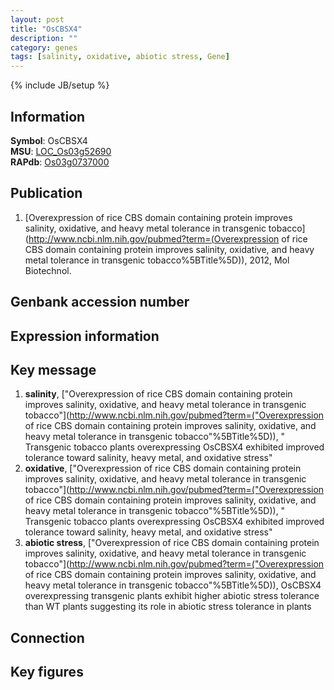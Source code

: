 ```yaml
---
layout: post
title: "OsCBSX4"
description: ""
category: genes
tags: [salinity, oxidative, abiotic stress, Gene]
---
```

{% include JB/setup %}

## Information
__Symbol__: OsCBSX4  
__MSU__: [LOC_Os03g52690](http://rice.plantbiology.msu.edu/cgi-bin/ORF_infopage.cgi?orf=LOC_Os03g52690)  
__RAPdb__: [Os03g0737000](http://rapdb.dna.affrc.go.jp/viewer/gbrowse_details/irgsp1?name=Os03g0737000)  

## Publication
1. [Overexpression of rice CBS domain containing protein improves salinity, oxidative, and heavy metal tolerance in transgenic tobacco](http://www.ncbi.nlm.nih.gov/pubmed?term=(Overexpression of rice CBS domain containing protein improves salinity, oxidative, and heavy metal tolerance in transgenic tobacco%5BTitle%5D)), 2012, Mol Biotechnol.

## Genbank accession number

## Expression information

## Key message
1. __salinity__, ["Overexpression of rice CBS domain containing protein improves salinity, oxidative, and heavy metal tolerance in transgenic tobacco"](http://www.ncbi.nlm.nih.gov/pubmed?term=("Overexpression of rice CBS domain containing protein improves salinity, oxidative, and heavy metal tolerance in transgenic tobacco"%5BTitle%5D)), " Transgenic tobacco plants overexpressing OsCBSX4 exhibited improved tolerance toward salinity, heavy metal, and oxidative stress"
2. __oxidative__, ["Overexpression of rice CBS domain containing protein improves salinity, oxidative, and heavy metal tolerance in transgenic tobacco"](http://www.ncbi.nlm.nih.gov/pubmed?term=("Overexpression of rice CBS domain containing protein improves salinity, oxidative, and heavy metal tolerance in transgenic tobacco"%5BTitle%5D)), " Transgenic tobacco plants overexpressing OsCBSX4 exhibited improved tolerance toward salinity, heavy metal, and oxidative stress"
3. __abiotic stress__, ["Overexpression of rice CBS domain containing protein improves salinity, oxidative, and heavy metal tolerance in transgenic tobacco"](http://www.ncbi.nlm.nih.gov/pubmed?term=("Overexpression of rice CBS domain containing protein improves salinity, oxidative, and heavy metal tolerance in transgenic tobacco"%5BTitle%5D)),  OsCBSX4 overexpressing transgenic plants exhibit higher abiotic stress tolerance than WT plants suggesting its role in abiotic stress tolerance in plants

## Connection

## Key figures


